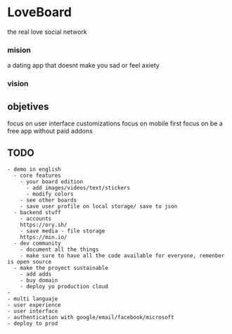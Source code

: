 # LoveBoard


the real love social network

### mision

a dating app that doesnt make you sad or feel axiety
### vision


## objetives
focus on user interface customizations
focus on mobile first
focus on be a free app without paid addons

## TODO
    - demo in english
      - core features
        - your board edition
          - add images/videos/text/stickers
          - modify colors
        - see other boards
        - save user profile on local storage/ save to json
      - backend stuff
        - accounts
        https://ory.sh/
        - save media - file storage
        https://min.io/
      - dev community
        - document all the things
        - make sure to have all the code available for everyone, remenber is open source
      - make the proyect sustainable
        - add adds
        - buy domain
        - deploy yo production cloud 
    - 
    - multi languaje
    - user experience
    - user interface
    - authentication with google/email/facebook/microsoft
    - deploy to prod